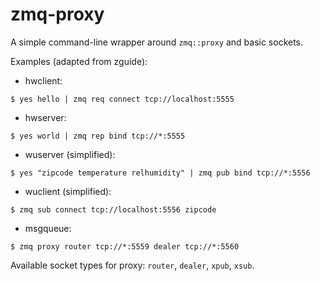 # zmq-proxy

A simple command-line wrapper around `zmq::proxy` and basic sockets.

Examples (adapted from zguide):

- hwclient:
```
$ yes hello | zmq req connect tcp://localhost:5555
```

- hwserver:
```
$ yes world | zmq rep bind tcp://*:5555
```

- wuserver (simplified):
```
$ yes "zipcode temperature relhumidity" | zmq pub bind tcp://*:5556
```

- wuclient (simplified):
```
$ zmq sub connect tcp://localhost:5556 zipcode
```

- msgqueue:
```
$ zmq proxy router tcp://*:5559 dealer tcp://*:5560
```

Available socket types for proxy: `router`, `dealer`, `xpub`, `xsub`.